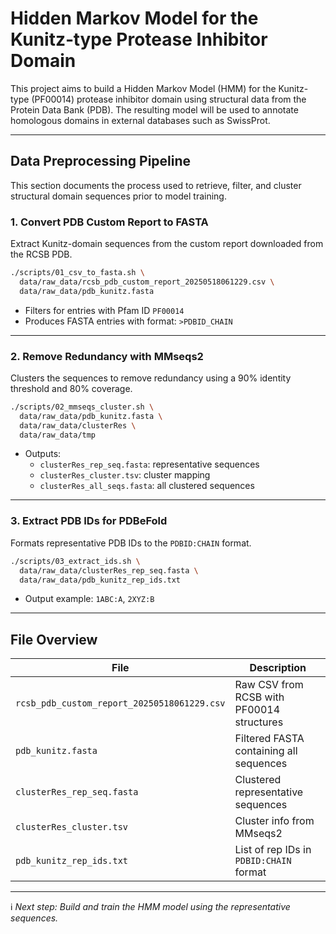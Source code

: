 # Hidden Markov Model for the Kunitz‑type Protease Inhibitor Domain

This project aims to build a Hidden Markov Model (HMM) for the Kunitz-type (PF00014) protease inhibitor domain using structural data from the Protein Data Bank (PDB). The resulting model will be used to annotate homologous domains in external databases such as SwissProt.

---

## Data Preprocessing Pipeline

This section documents the process used to retrieve, filter, and cluster structural domain sequences prior to model training.

### 1. Convert PDB Custom Report to FASTA

Extract Kunitz-domain sequences from the custom report downloaded from the RCSB PDB.

```bash
./scripts/01_csv_to_fasta.sh \
  data/raw_data/rcsb_pdb_custom_report_20250518061229.csv \
  data/raw_data/pdb_kunitz.fasta
```

- Filters for entries with Pfam ID `PF00014`
- Produces FASTA entries with format: `>PDBID_CHAIN`

---

### 2. Remove Redundancy with MMseqs2

Clusters the sequences to remove redundancy using a 90% identity threshold and 80% coverage.

```bash
./scripts/02_mmseqs_cluster.sh \
  data/raw_data/pdb_kunitz.fasta \
  data/raw_data/clusterRes \
  data/raw_data/tmp
```

- Outputs:
  - `clusterRes_rep_seq.fasta`: representative sequences
  - `clusterRes_cluster.tsv`: cluster mapping
  - `clusterRes_all_seqs.fasta`: all clustered sequences

---

### 3. Extract PDB IDs for PDBeFold

Formats representative PDB IDs to the `PDBID:CHAIN` format.

```bash
./scripts/03_extract_ids.sh \
  data/raw_data/clusterRes_rep_seq.fasta \
  data/raw_data/pdb_kunitz_rep_ids.txt
```

- Output example: `1ABC:A`, `2XYZ:B`

---

## File Overview

| File                                      | Description                                |
|-------------------------------------------|--------------------------------------------|
| `rcsb_pdb_custom_report_20250518061229.csv` | Raw CSV from RCSB with PF00014 structures |
| `pdb_kunitz.fasta`                        | Filtered FASTA containing all sequences    |
| `clusterRes_rep_seq.fasta`                | Clustered representative sequences         |
| `clusterRes_cluster.tsv`                  | Cluster info from MMseqs2                  |
| `pdb_kunitz_rep_ids.txt`                  | List of rep IDs in `PDBID:CHAIN` format    |

---

ℹ️ *Next step: Build and train the HMM model using the representative sequences.*
